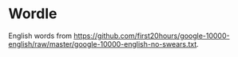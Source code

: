 # Wordle

English words from https://github.com/first20hours/google-10000-english/raw/master/google-10000-english-no-swears.txt.
